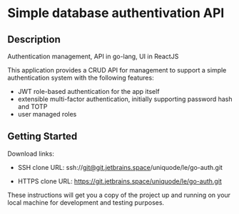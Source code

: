 # Simple database authentivation API

## Description

Authentication management, API in go-lang, UI in ReactJS

This application provides a CRUD API for management to support a simple authentication system with the following features:

- JWT role-based authentication for the app itself
- extensible multi-factor authentication, initially supporting password hash and TOTP
- user managed roles


## Getting Started

Download links:

- SSH clone URL: ssh://git@git.jetbrains.space/uniquode/le/go-auth.git

- HTTPS clone URL: https://git.jetbrains.space/uniquode/le/go-auth.git


These instructions will get you a copy of the project up and running on your local machine for development and testing purposes.

